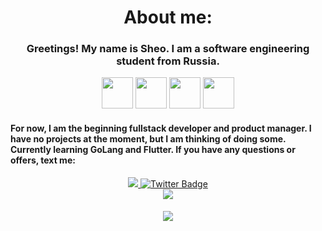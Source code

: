 <h1 align="center">About me:</h1>
<h3 align="center">Greetings! My name is Sheo. I am a software engineering student from Russia.</h3>
<div align="center">
    <img src="https://logojinni.com/image/logos/c--4.svg" width="50" height="50">
    <img src="https://i.pinimg.com/originals/79/09/89/7909897ceea2691e5a4942766c678ff3.png" width="50" height="50">
    <img src="https://cdn2.iconfinder.com/data/icons/designer-skills/128/code-programming-javascript-software-develop-command-language-1024.png" width="50" height="50">
    <img src="https://camo.githubusercontent.com/43de102e5f92f9cb093d7d0d1b6f1396b0945c81a7b4ab507d34c2374af497cd/68747470733a2f2f676f6b72617a792e6f72672f6c6f676f2e737667" width="50" height="50">
</div>
<h4 align="">For now, I am the beginning fullstack developer and product manager. I have no projects at the moment, but I am thinking of doing some. Currently learning GoLang and Flutter. If you have any questions or offers, text me:</h4>
<div align="center">
  <a href="https://vk.com/llieo">
    <img src="https://img.shields.io/badge/VK-blueviolet?style=for-the-badge&logo=VK&logoColor=white"/>
  </a>
  <a href="https://t.me/uwerepwned">
    <img src="https://img.shields.io/badge/Telegram-blueviolet?style=for-the-badge&logo=telegram&logoColor=white" alt="Twitter Badge"/>
  </a>
</div>
<div  align="center">
    <img src="https://komarev.com/ghpvc/?username=LLlE0&style=flat-square&color=blueviolet"/>
</div>
<h4></h4>
<h6/>
<div  align="center">
    <img src="https://github-readme-stats.vercel.app/api/top-langs/?username=LLlE0&layout=compact&theme=vision-friendly-dark"/>
</div>
